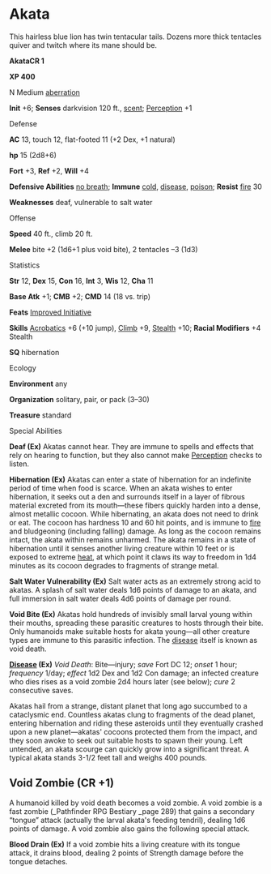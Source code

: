 # Akata

This hairless blue lion has twin tentacular tails. Dozens more thick tentacles quiver and twitch where its mane should be.

**AkataCR 1**

**XP 400**

N Medium [aberration](monsters/creatureTypes#_aberration)

**Init** +6; **Senses** darkvision 120 ft., [scent](monsters/universalMonsterRules#_scent); [Perception](additionalMonsters/../skills/perception#_perception) +1

Defense

**AC** 13, touch 12, flat-footed 11 (+2 Dex, +1 natural)

**hp** 15 (2d8+6)

**Fort** +3, **Ref** +2, **Will** +4

**Defensive Abilities** [no breath](monsters/universalMonsterRules#_no-breath); **Immune** [cold](monsters/creatureTypes#_cold-subtype), [disease](monsters/universalMonsterRules#_disease-(ex-or-su)), [poison](monsters/universalMonsterRules#_poison-(ex-or-su)); **Resist** [fire](monsters/creatureTypes#_fire-subtype) 30

**Weaknesses** deaf, vulnerable to salt water

Offense

**Speed** 40 ft., climb 20 ft.

**Melee** bite +2 (1d6+1 plus void bite), 2 tentacles –3 (1d3)

Statistics

**Str** 12, **Dex** 15, **Con** 16, **Int** 3, **Wis** 12, **Cha** 11

**Base Atk** +1; **CMB** +2; **CMD** 14 (18 vs. trip)

**Feats** [Improved Initiative](additionalMonsters/../feats#_improved-initiative)

**Skills** [Acrobatics](additionalMonsters/../skills/acrobatics#_acrobatics) +6 (+10 jump), [Climb](additionalMonsters/../skills/climb#_climb) +9, [Stealth](additionalMonsters/../skills/stealth#_stealth) +10; **Racial Modifiers** +4 Stealth

**SQ** hibernation

Ecology

**Environment** any

**Organization** solitary, pair, or pack (3–30)

**Treasure** standard

Special Abilities

**Deaf (Ex)** Akatas cannot hear. They are immune to spells and effects that rely on hearing to function, but they also cannot make [Perception](additionalMonsters/../skills/perception#_perception) checks to listen.

**Hibernation (Ex)** Akatas can enter a state of hibernation for an indefinite period of time when food is scarce. When an akata wishes to enter hibernation, it seeks out a den and surrounds itself in a layer of fibrous material excreted from its mouth—these fibers quickly harden into a dense, almost metallic cocoon. While hibernating, an akata does not need to drink or eat. The cocoon has hardness 10 and 60 hit points, and is immune to [fire](monsters/creatureTypes#_fire-subtype) and bludgeoning (including falling) damage. As long as the cocoon remains intact, the akata within remains unharmed. The akata remains in a state of hibernation until it senses another living creature within 10 feet or is exposed to extreme [heat](monsters/universalMonsterRules#_heat), at which point it claws its way to freedom in 1d4 minutes as its cocoon degrades to fragments of strange metal.

**Salt Water Vulnerability (Ex)** Salt water acts as an extremely strong acid to akatas. A splash of salt water deals 1d6 points of damage to an akata, and full immersion in salt water deals 4d6 points of damage per round.

**Void Bite (Ex)** Akatas hold hundreds of invisibly small larval young within their mouths, spreading these parasitic creatures to hosts through their bite. Only humanoids make suitable hosts for akata young—all other creature types are immune to this parasitic infection. The [disease](monsters/universalMonsterRules#_disease-(ex-or-su)) itself is known as void death.

**[Disease](monsters/universalMonsterRules#_disease-(ex-or-su)) (Ex)** _Void Death_: Bite—injury; _save_ Fort DC 12; _onset_ 1 hour; _frequency_ 1/day; _effect_ 1d2 Dex and 1d2 Con damage; an infected creature who dies rises as a void zombie 2d4 hours later (see below); _cure_ 2 consecutive saves.

Akatas hail from a strange, distant planet that long ago succumbed to a cataclysmic end. Countless akatas clung to fragments of the dead planet, entering hibernation and riding these asteroids until they eventually crashed upon a new planet—akatas' cocoons protected them from the impact, and they soon awoke to seek out suitable hosts to spawn their young. Left untended, an akata scourge can quickly grow into a significant threat. A typical akata stands 3-1/2 feet tall and weighs 400 pounds.

## Void Zombie (CR +1)

A humanoid killed by void death becomes a void zombie. A void zombie is a fast zombie (_Pathfinder RPG Bestiary _page 289) that gains a secondary “tongue” attack (actually the larval akata's feeding tendril), dealing 1d6 points of damage. A void zombie also gains the following special attack.

**Blood Drain (Ex)** If a void zombie hits a living creature with its tongue attack, it drains blood, dealing 2 points of Strength damage before the tongue detaches.

